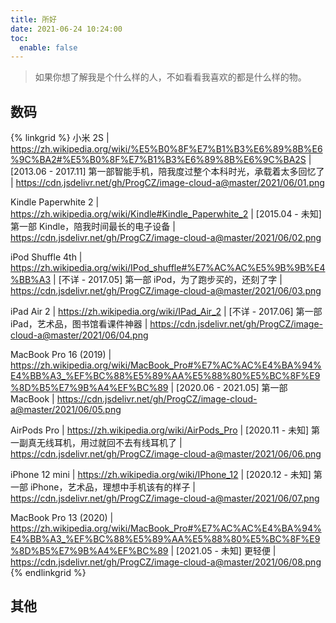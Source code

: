 ```yaml
---
title: 所好
date: 2021-06-24 10:24:00
toc:
  enable: false
---
```


> 如果你想了解我是个什么样的人，不如看看我喜欢的都是什么样的物。

## 数码

{% linkgrid %}
小米 2S | https://zh.wikipedia.org/wiki/%E5%B0%8F%E7%B1%B3%E6%89%8B%E6%9C%BA2#%E5%B0%8F%E7%B1%B3%E6%89%8B%E6%9C%BA2S | [2013.06 - 2017.11] 第一部智能手机，陪我度过整个本科时光，承载着太多回忆了 | https://cdn.jsdelivr.net/gh/ProgCZ/image-cloud-a@master/2021/06/01.png

Kindle Paperwhite 2 | https://zh.wikipedia.org/wiki/Kindle#Kindle_Paperwhite_2 | [2015.04 - 未知] 第一部 Kindle，陪我时间最长的电子设备 | https://cdn.jsdelivr.net/gh/ProgCZ/image-cloud-a@master/2021/06/02.png

iPod Shuffle 4th | https://zh.wikipedia.org/wiki/IPod_shuffle#%E7%AC%AC%E5%9B%9B%E4%BB%A3 | [不详 - 2017.05] 第一部 iPod，为了跑步买的，还刻了字 | https://cdn.jsdelivr.net/gh/ProgCZ/image-cloud-a@master/2021/06/03.png

iPad Air 2 | https://zh.wikipedia.org/wiki/IPad_Air_2 | [不详 - 2017.06] 第一部 iPad，艺术品，图书馆看课件神器 | https://cdn.jsdelivr.net/gh/ProgCZ/image-cloud-a@master/2021/06/04.png

MacBook Pro 16 (2019) | https://zh.wikipedia.org/wiki/MacBook_Pro#%E7%AC%AC%E4%BA%94%E4%BB%A3_%EF%BC%88%E5%89%AA%E5%88%80%E5%BC%8F%E9%8D%B5%E7%9B%A4%EF%BC%89 | [2020.06 - 2021.05] 第一部 MacBook | https://cdn.jsdelivr.net/gh/ProgCZ/image-cloud-a@master/2021/06/05.png

AirPods Pro | https://zh.wikipedia.org/wiki/AirPods_Pro | [2020.11 - 未知] 第一副真无线耳机，用过就回不去有线耳机了 | https://cdn.jsdelivr.net/gh/ProgCZ/image-cloud-a@master/2021/06/06.png

iPhone 12 mini | https://zh.wikipedia.org/wiki/IPhone_12 | [2020.12 - 未知] 第一部 iPhone，艺术品，理想中手机该有的样子 | https://cdn.jsdelivr.net/gh/ProgCZ/image-cloud-a@master/2021/06/07.png

MacBook Pro 13 (2020) | https://zh.wikipedia.org/wiki/MacBook_Pro#%E7%AC%AC%E4%BA%94%E4%BB%A3_%EF%BC%88%E5%89%AA%E5%88%80%E5%BC%8F%E9%8D%B5%E7%9B%A4%EF%BC%89 | [2021.05 - 未知] 更轻便 | https://cdn.jsdelivr.net/gh/ProgCZ/image-cloud-a@master/2021/06/08.png
{% endlinkgrid %}

## 其他
